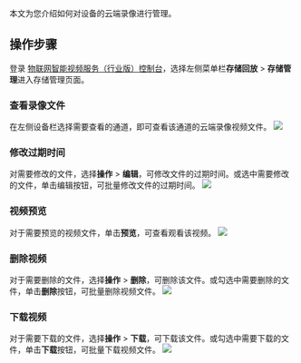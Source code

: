 

本文为您介绍如何对设备的云端录像进行管理。

## 操作步骤
登录 [物联网智能视频服务（行业版）控制台](https://console.cloud.tencent.com/iot-video-industry)，选择左侧菜单栏**存储回放** > **存储管理**进入存储管理页面。



### 查看录像文件

在左侧设备栏选择需要查看的通道，即可查看该通道的云端录像视频文件。
![](https://main.qcloudimg.com/raw/9d605abcba16960c2973ca1485fd7e1a.png)
 

### 修改过期时间

对需要修改的文件，选择**操作** > **编辑**，可修改文件的过期时间。或选中需要修改的文件，单击编辑按钮，可批量修改文件的过期时间。
![](https://main.qcloudimg.com/raw/3d1a07d90c2606e6487d0c8e8eb346ab.png)

 

### 视频预览

对于需要预览的视频文件，单击**预览**，可查看观看该视频。
![](https://main.qcloudimg.com/raw/89447fd6cdeab1caab2ec47fadbc0044.png)

 

### 删除视频

对于需要删除的文件，选择**操作** > **删除**，可删除该文件。或勾选中需要删除的文件，单击**删除**按钮，可批量删除视频文件。
![](https://main.qcloudimg.com/raw/0d00d3f232b99913221e6ebdc55066e5.png)
 

### 下载视频

对于需要下载的文件，选择**操作** > **下载**，可下载该文件。或勾选中需要下载的文件，单击**下载**按钮，可批量下载视频文件。
![](https://main.qcloudimg.com/raw/ee0b8c7798748571b610a5162c1a0a83.png)
